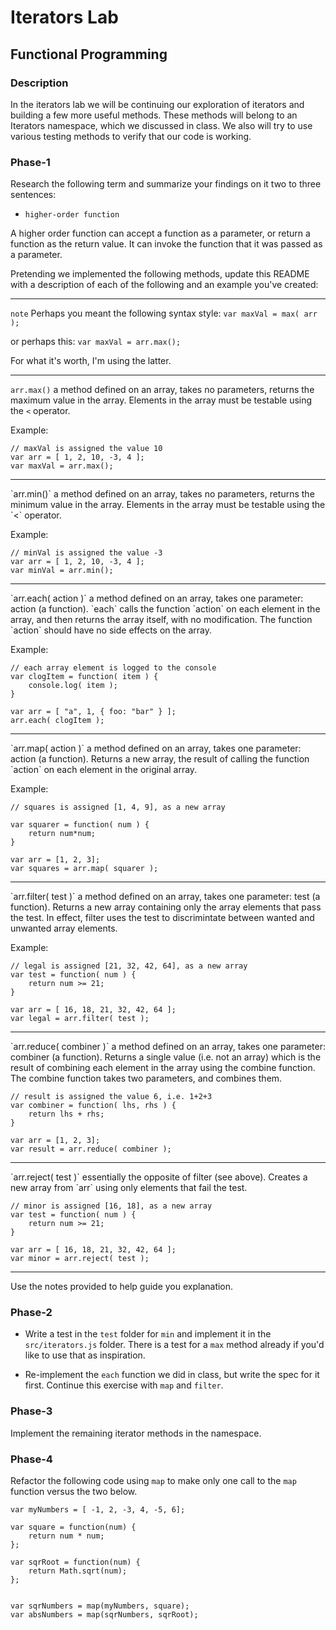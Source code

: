 # Iterators Lab
## Functional Programming


### Description

In the iterators lab we will be continuing our exploration of iterators and building a few more useful methods. These methods will belong to an Iterators namespace, which we discussed in class. We also will try to use various testing methods to verify that our code is working. 


### Phase-1

Research the following term and summarize your findings on it two to three sentences:

* `higher-order function`

A higher order function can accept a function as a parameter, or return a function as the return value. It can invoke the function that it was passed as a parameter. 

Pretending we implemented the following methods, update this README with a description of each of the following and an example you've created:

<hr>

`note` Perhaps you meant the following syntax style: `var maxVal = max( arr );`

or perhaps this: `var maxVal = arr.max();`

For what it's worth, I'm using the latter.
<hr>


`arr.max()` a method defined on an array, takes no parameters, returns the maximum value in the array. Elements in the array must be testable using the `<` operator.

Example:

```
// maxVal is assigned the value 10
var arr = [ 1, 2, 10, -3, 4 ];
var maxVal = arr.max();
```

<hr>
`arr.min()` a method defined on an array, takes no parameters, returns the minimum value in the array. Elements in the array must be testable using the `<` operator.

Example:

```
// minVal is assigned the value -3
var arr = [ 1, 2, 10, -3, 4 ];
var minVal = arr.min();
```

<hr>
`arr.each( action )` a method defined on an array, takes one parameter: action (a function). `each` calls the function `action` on each element in the array, and then returns the array itself, with no modification. The function `action` should have no side effects on the array.

Example:

```
// each array element is logged to the console
var clogItem = function( item ) {
    console.log( item );
}

var arr = [ "a", 1, { foo: "bar" } ];
arr.each( clogItem );
```

<hr>
`arr.map( action )` a method defined on an array, takes one parameter: action (a function). Returns a new array, the result of calling the function `action` on each element in the original array.

Example:

```
// squares is assigned [1, 4, 9], as a new array

var squarer = function( num ) {
    return num*num;
}

var arr = [1, 2, 3];
var squares = arr.map( squarer );
```

<hr>
`arr.filter( test )` a method defined on an array, takes one parameter: test (a function). Returns a new array containing only the array elements that pass the test. In effect, filter uses the test to discrimintate between wanted and unwanted array elements.

Example:

```
// legal is assigned [21, 32, 42, 64], as a new array
var test = function( num ) {
    return num >= 21;
}

var arr = [ 16, 18, 21, 32, 42, 64 ];
var legal = arr.filter( test );
```

<hr> 
`arr.reduce( combiner )` a method defined on an array, takes one parameter: combiner (a function). Returns a single value (i.e. not an array) which is the result of combining each element in the array using the combine function. The combine function takes two parameters, and combines them.

```
// result is assigned the value 6, i.e. 1+2+3
var combiner = function( lhs, rhs ) {
    return lhs + rhs;
}

var arr = [1, 2, 3];
var result = arr.reduce( combiner );
```

<hr>
`arr.reject( test )` essentially the opposite of filter (see above). Creates a new array from `arr` using only elements that fail the test.

```
// minor is assigned [16, 18], as a new array
var test = function( num ) {
    return num >= 21;
}

var arr = [ 16, 18, 21, 32, 42, 64 ];
var minor = arr.reject( test );
```

<hr>

Use the notes provided to help guide you explanation.




### Phase-2 

* Write a test in the `test` folder for `min` and implement it in the `src/iterators.js` folder. There is a test for a `max` method already if you'd like to use that as inspiration. 

* Re-implement the `each` function we did in class, but write the spec for it first. Continue this exercise with `map` and `filter`.


### Phase-3

Implement the remaining iterator methods in the namespace.


### Phase-4

Refactor the following code using `map` to make only one call to the `map` function versus the two below.


```
var myNumbers = [ -1, 2, -3, 4, -5, 6];

var square = function(num) {
	return num * num;
};

var sqrRoot = function(num) {
	return Math.sqrt(num);
};


var sqrNumbers = map(myNumbers, square);
var absNumbers = map(sqrNumbers, sqrRoot);
```




